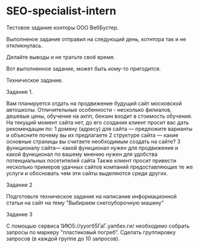 # SEO-specialist-intern
Тестовое задание конторы ООО ВебБустер.

Выполненое задание отправил на следующий день, котнтора так и не откликнулась. 

Делайте выводы и не тратьте своё время. 

Вот выполненное задание, может быть кому-то пригодится.

Техническое задание.

Задание 1.

Вам планируется отдать на продвижение будущий сайт московской автошколы.
Отличительные особенности - несколько филиалов, дешевые цены, обучение на акпп, бензин входит в стоимость обучения.
На текущий момент сайта нет, до его создания клиент просит вас дать рекомендации по:
    1 домену (адресу) для сайта — предложите варианты и объясните почему вы их предлагаете
    2 структуре сайта — какие основные страницы вы считаете необходимым создать на сайте?
    3 функционалу сайта— какой функционал нужен для продвижения и какой функционал по вашему мнению нужен для удобства потенциальных посетителей сайта
Также клиент просит привести несколько примеров удачных сайтов компаний предоставляющих те же услуги и обосновать чем эти сайты выделяются среди других.

Задание 2

Подготовьте техническое задание на написание информационной статьи на сайт на тему "Выбираем снегоуборочную машину"

Задание 3

С помощью сервиса 1ИЮ5://ууогб5ГаГ.уапбех.ги/ необходимо собрать запросы по маркеру "пластиковый погреб”. Сделать группировку запросов (в каждой группе до 10 запросов).
